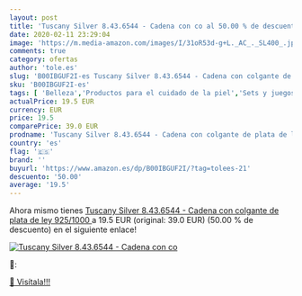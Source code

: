 ```yaml
---
layout: post
title: 'Tuscany Silver 8.43.6544 - Cadena con co al 50.00 % de descuento'
date: 2020-02-11 23:29:04
image: 'https://m.media-amazon.com/images/I/31oR53d-g+L._AC_._SL400_.jpg'
comments: true
category: ofertas
author: 'tole.es'
slug: 'B00IBGUF2I-es Tuscany Silver 8.43.6544 - Cadena con colgante de plata de...'
sku: 'B00IBGUF2I-es'
tags: [ 'Belleza','Productos para el cuidado de la piel','Sets y juegos para el cuidado de la piel','de','ley','plata', ]
actualPrice: 19.5 EUR
currency: EUR
price: 19.5
comparePrice: 39.0 EUR
prodname: 'Tuscany Silver 8.43.6544 - Cadena con colgante de plata de ley  925/1000 '
country: 'es'
flag: '🇪🇸'
brand: ''
buyurl: 'https://www.amazon.es/dp/B00IBGUF2I/?tag=tolees-21'
descuento: '50.00'
average: '19.5'
---
```


Ahora mismo tienes [Tuscany Silver 8.43.6544 - Cadena con colgante de plata de ley  925/1000 ](https://www.amazon.es/dp/B00IBGUF2I/?tag=tolees-21) a 19.5 EUR (original: 39.0 EUR) (50.00 %  de descuento) en el siguiente enlace!

[![Tuscany Silver 8.43.6544 - Cadena con co](https://m.media-amazon.com/images/I/31oR53d-g+L._AC_._SL400_.jpg)](https://www.amazon.es/dp/B00IBGUF2I/?tag=tolees-21)

🔎:


[🛒 Visítala!!!](https://www.amazon.es/dp/B00IBGUF2I/?tag=tolees-21)
